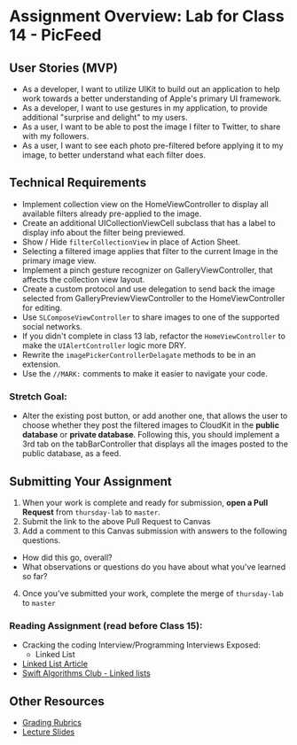 # Assignment Overview: Lab for Class 14 - PicFeed  

## User Stories (MVP)  
 - As a developer, I want to utilize UIKit to build out an application to help work towards a better understanding of Apple's primary UI framework.  
 - As a developer, I want to use gestures in my application, to provide additional "surprise and delight" to my users.  
 - As a user, I want to be able to post the image I filter to Twitter, to share with my followers.  
 - As a user, I want to see each photo pre-filtered before applying it to my image, to better understand what each filter does.  

## Technical Requirements  
* Implement collection view on the HomeViewController to display all available filters already pre-applied to the image.  
* Create an additional UICollectionViewCell subclass that has a label to display info about the filter being previewed.  
* Show / Hide `filterCollectionView` in place of Action Sheet.  
* Selecting a filtered image applies that filter to the current Image in the primary image view.  
* Implement a pinch gesture recognizer on GalleryViewController, that affects the collection view layout.  
* Create a custom protocol and use delegation to send back the image selected from GalleryPreviewViewController to the HomeViewController for editing.  
* Use `SLComposeViewController` to share images to one of the supported social networks.  
* If you didn't complete in class 13 lab, refactor the `HomeViewController` to make the `UIAlertController` logic more DRY.  
* Rewrite the `imagePickerControllerDelagate` methods to be in an extension.  
* Use the `//MARK:` comments to make it easier to navigate your code.  

### Stretch Goal:  
* Alter the existing post button, or add another one, that allows the user to choose whether they post the filtered images to CloudKit in the **public database** or **private database**. Following this, you should implement a 3rd tab on the tabBarController that displays all the images posted to the public database, as a feed.  

## Submitting Your Assignment  

1. When your work is complete and ready for submission, **open a Pull Request** from `thursday-lab` to `master`.  
2. Submit the link to the above Pull Request to Canvas  
3. Add a comment to this Canvas submission with answers to the following questions.  
  - How did this go, overall?  
  - What observations or questions do you have about what you've learned so far?  
4. Once you've submitted your work, complete the merge of `thursday-lab` to `master`  

### Reading Assignment (read **before** Class 15):  
* Cracking the coding Interview/Programming Interviews Exposed:  
  * Linked List  
* [Linked List Article](http://waynewbishop.com/swift/linked-lists/)  
* [Swift Algorithms Club - Linked lists](https://github.com/raywenderlich/swift-algorithm-club/tree/master/Linked%20List)  
  
## Other Resources
* [Grading Rubrics](../../resources/)
* [Lecture Slides](https://www.icloud.com/keynote/000Jb3jQrKlkMaoFiZ5Nrlk8g#Week3_Day4)
